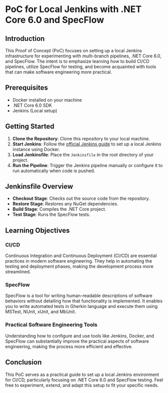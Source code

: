 # PoC for Local Jenkins with .NET Core 6.0 and SpecFlow

## Introduction

This Proof of Concept (PoC) focuses on setting up a local Jenkins infrastructure for experimenting with multi-branch pipelines, .NET Core 6.0, and SpecFlow. The intent is to emphasize learning how to build CI/CD pipelines, utilize SpecFlow for testing, and become acquainted with tools that can make software engineering more practical.

## Prerequisites

- Docker installed on your machine
- .NET Core 6.0 SDK
- Jenkins (Local setup)

## Getting Started

1. **Clone the Repository**: Clone this repository to your local machine.
2. **Start Jenkins**: Follow the [official Jenkins guide](https://www.jenkins.io/doc/book/installing/docker/) to set up a local Jenkins instance using Docker.
3. **Load Jenkinsfile**: Place the `Jenkinsfile` in the root directory of your project.
4. **Run the Pipeline**: Trigger the Jenkins pipeline manually or configure it to run automatically when code is pushed.

## Jenkinsfile Overview

- **Checkout Stage**: Checks out the source code from the repository.
- **Restore Stage**: Restores any NuGet dependencies.
- **Build Stage**: Compiles the .NET Core project.
- **Test Stage**: Runs the SpecFlow tests.

## Learning Objectives

### CI/CD

Continuous Integration and Continuous Deployment (CI/CD) are essential practices in modern software engineering. They help in automating the testing and deployment phases, making the development process more streamlined.

### SpecFlow

SpecFlow is a tool for writing human-readable descriptions of software behaviors without detailing how that functionality is implemented. It enables you to write automated tests in Gherkin language and execute them using MSTest, NUnit, xUnit, and MbUnit.

### Practical Software Engineering Tools

Understanding how to configure and use tools like Jenkins, Docker, and SpecFlow can substantially improve the practical aspects of software engineering, making the process more efficient and effective.

## Conclusion

This PoC serves as a practical guide to set up a local Jenkins environment for CI/CD, particularly focusing on .NET Core 6.0 and SpecFlow testing. Feel free to experiment, extend, and adapt this setup to fit your specific needs.
